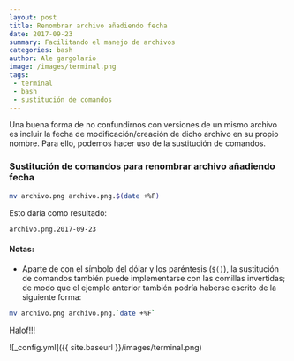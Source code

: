 ```yaml
---
layout: post
title: Renombrar archivo añadiendo fecha
date: 2017-09-23
summary: Facilitando el manejo de archivos
categories: bash
author: Ale gargolario
image: /images/terminal.png
tags:
 - terminal
 - bash
 - sustitución de comandos
---
```


Una buena forma de no confundirnos con versiones de un mismo archivo es incluir la fecha de modificación/creación de dicho archivo en su propio nombre. Para ello, podemos hacer uso de la sustitución de comandos.

### Sustitución de comandos para renombrar archivo añadiendo fecha

``` bash
mv archivo.png archivo.png.$(date +%F)
```
Esto daría como resultado:

``` bash
archivo.png.2017-09-23
```

#### Notas:
+ Aparte de con el símbolo del dólar y los paréntesis (`$()`), la sustitución de comandos también puede implementarse con las comillas invertidas; de modo que el ejemplo anterior también podría haberse escrito de la siguiente forma:

```bash
mv archivo.png archivo.png.`date +%F`
```

Halof!!!

![_config.yml]({{ site.baseurl }}/images/terminal.png)
